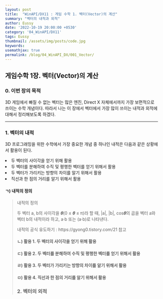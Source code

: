```yaml
---
layout: post
title:  "WinAPI/DX11 : 게임 수학 1. 벡터(Vector)의 계산"
summary: "벡터의 내적과 외적"
author: Eussy
date: '2022-10-19 20:00:00 +0530'
category: '04_WinAPI/DX11'
tags: Eussy
thumbnail: /assets/img/posts/code.jpg
keywords: 
usemathjax: true
permalink: /blog/04_WinAPI_DX/001_Vector/
---
```


## 게임수학 1장. 벡터(Vector)의 계산

### 0. 이번 장의 목적
<p>3D 게임에서 빠질 수 없는 벡터는 많은 엔진, Direct X 자체에서까지 가장 보편적으로 쓰이는 수학 개념이다. 따라서 나는 이 장에서 벡터에서 가장 많이 쓰이는 내적과 외적에 대해서 정리해보도록 하겠다.</p>

<hr />

### 1. 벡터의 내적

<p> 3D 프로그래밍을 위한 수학에서 가장 중요한 개념 중 하나인 내적은 다음과 같은 상황에서 활용이 된다. </p>

<li> 두 벡터의 사이각을 얻기 위해 활용 </li>
<li> 두 벡터를 분해하여 수직 및 평행한 벡터를 얻기 위해서 활용</li>
<li> 두 벡터가 가리키는 방향의 차이를 알기 위해서 활용</li>
<li> 직선과 한 점의 거리를 알기 위해서 활용</li>

#### ㄱ) 내적의 정의
<blockquote>
내적의 정의
<p>두 벡터 a, b의 사이각을 𝜽(0 ≤ 𝜽 ≤ π)라 할 때, |a|, |b|, cos𝜽의 곱을 벡터 a와 벡터 b의 내적이라 하고, a·b 또는 (a·b)로 나타낸다.</p>


<p> 내적의 공식 유도하기 : https://gyong0.tistory.com/21 참고 </p>



#### ㄴ) 활용 1. 두 벡터의 사이각을 얻기 위해 활용
#### ㄷ) 활용 2. 두 벡터를 분해하여 수직 및 평행한 벡터를 얻기 위해서 활용
#### ㄹ) 활용 3. 두 벡터가 가리키는 방향의 차이를 알기 위해서 활용
#### ㅁ) 활용 4. 직선과 한 점의 거리를 알기 위해서 활용

### 2. 벡터의 외적





